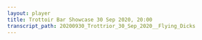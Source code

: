 ```yaml
---
layout: player
title: Trottoir Bar Showcase 30 Sep 2020, 20:00
transcript_path: 20200930_Trottrior_30_Sep_2020__Flying_Dicks
---
```

